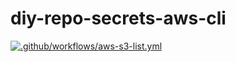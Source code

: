 # diy-repo-secrets-aws-cli

[![.github/workflows/aws-s3-list.yml](https://github.com/Kristiania-EDU/diy-repo-secrets-aws-cli/actions/workflows/aws-s3-list.yml/badge.svg)](https://github.com/Kristiania-EDU/diy-repo-secrets-aws-cli/actions/workflows/aws-s3-list.yml)
